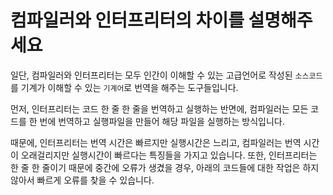 # 컴파일러와 인터프리터의 차이를 설명해주세요

일단, 컴파일러와 인터프리터는 모두 인간이 이해할 수 있는 고급언어로 작성된 `소스코드`를 기계가 이해할 수 있는 `기계어`로 번역을 해주는 도구들입니다.

먼저, 인터프리터는 코드 한 줄 한 줄을 번역하고 실행하는 반면에, 컴파일러는 모든 코드를 한 번에 번역하고 실행파일을 만들어 해당 파일을 실행하는 방식입니다.

때문에, 인터프리터는 번역 시간은 빠르지만 실행시간은 느리고, 컴파일러는 번역 시간이 오래걸리지만 실행시간이 빠르다는 특징들을 가지고 있습니다.
또한, 인터프리터는 한 줄 한 줄이기 때문에 중간에 오류가 생겼을 경우, 아래의 코드들에 대한 작업은 하지 않아서 빠르게 오류를 찾을 수 있습니다.
